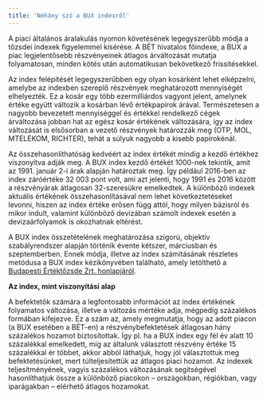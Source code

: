 ```yaml
---
title: 'Néhány szó a BUX indexről'
---
```


A piaci általános áralakulás nyomon követésének legegyszerűbb módja a tőzsdei indexek figyelemmel kísérése. A BÉT hivatalos főindexe, a BUX a piac legjelentősebb részvényeinek átlagos árváltozását mutatja folyamatosan, minden kötés után automatikusan bekövetkező frissítésekkel.

Az index felépítését legegyszerűbben egy olyan kosárként lehet elképzelni, amelybe az indexben szereplő részvények meghatározott mennyiségét elhelyezték. Ez a kosár egy több ezermilliárdos vagyont jelent, amelynek értéke együtt változik a kosárban lévő értékpapírok árával. Természetesen a nagyobb bevezetett mennyiséggel és értékkel rendelkező cégek árváltozása jobban hat az egész kosár értékének változására, így az index változását is elsősorban a vezető részvények határozzák meg (OTP, MOL, MTELEKOM, RICHTER), tehát a súlyuk nagyobb a kisebb papírokénál.

Az összehasonlíthatóság kedvéért az index értékét mindig a kezdő értékhez viszonyítva adják meg. A BUX index kezdő értékét 1000-nek tekintik, amit az 1991. január 2-i árak alapján határoztak meg. Így például 2016-ben az index záróértéke 32 003 pont volt, ami azt jelenti, hogy 1991 és 2016 között a részvényárak átlagosan 32-szeresükre emelkedtek. A különböző indexek aktuális értékének összehasonlításával nem lehet következtetéseket levonni, hiszen az index értéke erősen függ attól, hogy milyen bázisról és mikor indult, valamint különböző devizában számolt indexek esetén a devizaárfolyamok is okozhatnak eltérést.

A BUX index összetételének meghatározása szigorú, objektív szabályrendszer alapján történik évente kétszer, márciusban és szeptemberben. Ennek módja, illetve az index számításának részletes metódusa a BUX index kézikönyvében található, amely letölthető a [Budapesti Értéktőzsde Zrt. honlapjáról](https://bet.hu/pfile/file?path=/site/Magyar/Dokumentumok/Befektetok/Indexek/Magyar_Indexek_Kezikonyv_20160901.pdf1).

**Az index, mint viszonyítási alap**

A befektetők számára a legfontosabb információt az index értékének folyamatos változása, illetve a változás mértéke adja, mégpedig százalékos formában kifejezve. Ez a szám az, amely megmutatja, hogy az adott piacon (a BUX esetében a BÉT-en) a részvénybefektetések átlagosan hány százalékos hozamot biztosítottak. Így pl. ha a BUX index egy fél év alatt 10 százalékkal emelkedett, míg az általunk választott részvény értéke 15 százalékkal ér többet, akkor abból láthatjuk, hogy jól választottuk meg befektetésünket, mert túlteljesítettük az átlagos piaci hozamot. Az indexek teljesítményének, vagyis százalékos változásának segítségével hasonlíthatjuk össze a különböző piacokon – országokban, régiókban, vagy iparágakban – elérhető átlagos hozamokat.